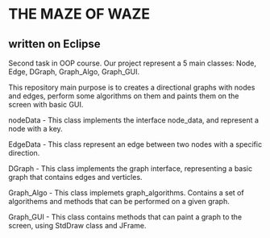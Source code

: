 # THE MAZE OF WAZE

## written on Eclipse

Second task in OOP course. Our project represent a 5 main classes: Node, Edge, DGraph, Graph_Algo, Graph_GUI.

This repository main purpose is to creates a directional graphs with nodes and edges, perform some algorithms on them and paints them on the screen with basic GUI.

nodeData - This class implements the interface node_data, and represent a node with a key.

EdgeData - This class represent an edge between two nodes with a specific direction.

DGraph - This class implements the graph interface, representing a basic graph that contains edges and verticles.

Graph_Algo - This class implemets graph_algorithms. Contains a set of algorithems and methods that can be performed on a given graph.

Graph_GUI - This class contains methods that can paint a graph to the screen, using StdDraw class and JFrame.
